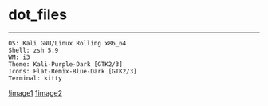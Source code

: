 # dot_files
 ---------
```
OS: Kali GNU/Linux Rolling x86_64
Shell: zsh 5.9
WM: i3
Theme: Kali-Purple-Dark [GTK2/3]
Icons: Flat-Remix-Blue-Dark [GTK2/3]
Terminal: kitty
```
[!image1](https://github.com/Lowkkii/dot_files/blob/main/images/Captura%20de%20tela_2023-05-24_23-49-12.png)
[1image2](https://github.com/Lowkkii/dot_files/blob/main/images/new%20term%20started%202.png)
